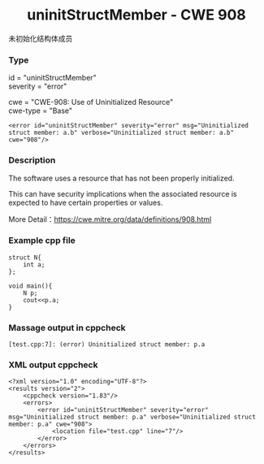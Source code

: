 # <center> uninitStructMember - CWE 908

未初始化结构体成员

### Type

id = "uninitStructMember"  
severity = "error"

cwe = "CWE-908: Use of Uninitialized Resource"  
cwe-type = "Base"

	<error id="uninitStructMember" severity="error" msg="Uninitialized struct member: a.b" verbose="Uninitialized struct member: a.b" cwe="908"/>



### Description

The software uses a resource that has not been properly initialized.

This can have security implications when the associated resource is expected to have certain properties or values.

More Detail：https://cwe.mitre.org/data/definitions/908.html  



### Example cpp file

	struct N{  
	    int a;  
	};  
	
	void main(){
		N p;
		cout<<p.a;
	}


### Massage output in cppcheck

	[test.cpp:7]: (error) Uninitialized struct member: p.a


### XML output cppcheck

	<?xml version="1.0" encoding="UTF-8"?>
	<results version="2">
	    <cppcheck version="1.83"/>
	    <errors>
	        <error id="uninitStructMember" severity="error" msg="Uninitialized struct member: p.a" verbose="Uninitialized struct member: p.a" cwe="908">
	            <location file="test.cpp" line="7"/>
	        </error>
	    </errors>
	</results>



